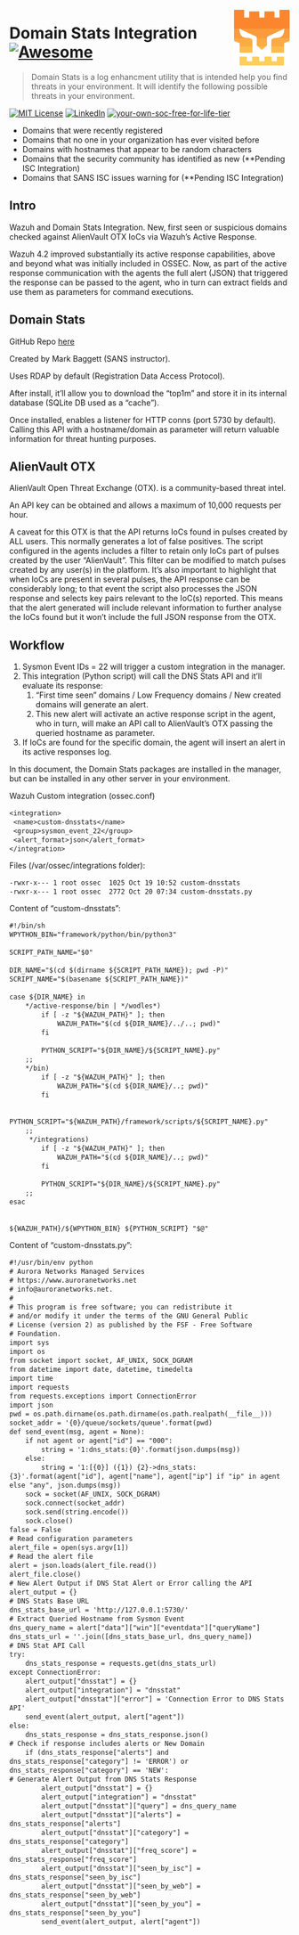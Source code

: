 [<img src="../images/logo_orange.svg" align="right" width="100" height="100" />](https://www.socfortress.co/)

# Domain Stats Integration [![Awesome](https://img.shields.io/badge/SOCFortress-Worlds%20First%20Free%20Cloud%20SOC-orange)](https://www.socfortress.co/trial.html)
> Domain Stats is a log enhancment utility that is intended help you find threats in your environment. It will identify the following possible threats in your environment.

[![MIT License][license-shield]][license-url]
[![LinkedIn][linkedin-shield]][linkedin-url]
[![your-own-soc-free-for-life-tier](https://img.shields.io/badge/Get%20Started-FREE%20FOR%20LIFE%20TIER-orange)](https://www.socfortress.co/trial.html)

* Domains that were recently registered
* Domains that no one in your organization has ever visited before
* Domains with hostnames that appear to be random characters
* Domains that the security community has identified as new (**Pending ISC Integration)
* Domains that SANS ISC issues warning for (**Pending ISC Integration)

## Intro

Wazuh and Domain Stats Integration. New, first seen or suspicious domains checked against AlienVault OTX IoCs via Wazuh’s Active Response.

Wazuh 4.2 improved substantially its active response capabilities, above and beyond what was initially included in OSSEC. Now, as part of the active response communication with the agents the full alert (JSON) that triggered the response can be passed to the agent, who in turn can extract fields and use them as parameters for command executions.


## Domain Stats

GitHub Repo [here](https://github.com/MarkBaggett/domain_stats)

Created by Mark Baggett (SANS instructor).

Uses RDAP by default (Registration Data Access Protocol).

After install, it’ll allow you to download the “top1m” and store it in its internal database (SQLite DB used as a “cache”).

Once installed, enables a listener for HTTP conns (port 5730 by default). Calling this API with a hostname/domain as parameter will return valuable information for threat hunting purposes.


## AlienVault OTX

AlienVault Open Threat Exchange (OTX). is a community-based threat intel.

An API key can be obtained and allows a maximum of 10,000 requests per hour.

A caveat for this OTX is that the API returns IoCs found in pulses created by ALL users. This normally generates a lot of false positives. The script configured in the agents includes a filter to retain only IoCs part of pulses created by the user “AlienVault”. This filter can be modified to match pulses created by any user(s) in the platform. It’s also important to highlight that when IoCs are present in several pulses, the API response can be considerably long; to that event the script also processes the JSON response and selects key pairs relevant to the IoC(s) reported. This means that the alert generated will include relevant information to further analyse the IoCs found but it won’t include the full JSON response from the OTX.


## Workflow



1. Sysmon Event IDs = 22 will trigger a custom integration in the manager.
2. This integration (Python script) will call the DNS Stats API and it’ll evaluate its response:
    1. “First time seen” domains / Low Frequency domains / New created domains will generate an alert.
    2. This new alert will activate an active response script in the agent, who in turn, will make an API call to AlienVault’s OTX passing the queried hostname as parameter.
3.  If IoCs are found for the specific domain, the agent will insert an alert in its active responses log.

In this document, the Domain Stats packages are installed in the manager, but can be installed in any other server in your environment.

Wazuh Custom integration (ossec.conf)


```
<integration>
 <name>custom-dnsstats</name>
 <group>sysmon_event_22</group>
 <alert_format>json</alert_format>
</integration>
```


Files (/var/ossec/integrations folder):


```
-rwxr-x--- 1 root ossec  1025 Oct 19 10:52 custom-dnsstats
-rwxr-x--- 1 root ossec  2772 Oct 20 07:34 custom-dnsstats.py
```


Content of “custom-dnsstats”:


```
#!/bin/sh
WPYTHON_BIN="framework/python/bin/python3"

SCRIPT_PATH_NAME="$0"

DIR_NAME="$(cd $(dirname ${SCRIPT_PATH_NAME}); pwd -P)"
SCRIPT_NAME="$(basename ${SCRIPT_PATH_NAME})"

case ${DIR_NAME} in
    */active-response/bin | */wodles*)
        if [ -z "${WAZUH_PATH}" ]; then
            WAZUH_PATH="$(cd ${DIR_NAME}/../..; pwd)"
        fi

        PYTHON_SCRIPT="${DIR_NAME}/${SCRIPT_NAME}.py"
    ;;
    */bin)
        if [ -z "${WAZUH_PATH}" ]; then
            WAZUH_PATH="$(cd ${DIR_NAME}/..; pwd)"
        fi

        PYTHON_SCRIPT="${WAZUH_PATH}/framework/scripts/${SCRIPT_NAME}.py"
    ;;
     */integrations)
        if [ -z "${WAZUH_PATH}" ]; then
            WAZUH_PATH="$(cd ${DIR_NAME}/..; pwd)"
        fi

        PYTHON_SCRIPT="${DIR_NAME}/${SCRIPT_NAME}.py"
    ;;
esac


${WAZUH_PATH}/${WPYTHON_BIN} ${PYTHON_SCRIPT} "$@"
```


Content of “custom-dnsstats.py”:


```
#!/usr/bin/env python
# Aurora Networks Managed Services
# https://www.auroranetworks.net
# info@auroranetworks.net.
#
# This program is free software; you can redistribute it
# and/or modify it under the terms of the GNU General Public
# License (version 2) as published by the FSF - Free Software
# Foundation.
import sys
import os
from socket import socket, AF_UNIX, SOCK_DGRAM
from datetime import date, datetime, timedelta
import time
import requests
from requests.exceptions import ConnectionError
import json
pwd = os.path.dirname(os.path.dirname(os.path.realpath(__file__)))
socket_addr = '{0}/queue/sockets/queue'.format(pwd)
def send_event(msg, agent = None):
    if not agent or agent["id"] == "000":
        string = '1:dns_stats:{0}'.format(json.dumps(msg))
    else:
        string = '1:[{0}] ({1}) {2}->dns_stats:{3}'.format(agent["id"], agent["name"], agent["ip"] if "ip" in agent else "any", json.dumps(msg))
    sock = socket(AF_UNIX, SOCK_DGRAM)
    sock.connect(socket_addr)
    sock.send(string.encode())
    sock.close()
false = False
# Read configuration parameters
alert_file = open(sys.argv[1])
# Read the alert file
alert = json.loads(alert_file.read())
alert_file.close()
# New Alert Output if DNS Stat Alert or Error calling the API
alert_output = {}
# DNS Stats Base URL
dns_stats_base_url = 'http://127.0.0.1:5730/'
# Extract Queried Hostname from Sysmon Event
dns_query_name = alert["data"]["win"]["eventdata"]["queryName"]
dns_stats_url = ''.join([dns_stats_base_url, dns_query_name])
# DNS Stat API Call
try:
    dns_stats_response = requests.get(dns_stats_url)
except ConnectionError:
    alert_output["dnsstat"] = {}
    alert_output["integration"] = "dnsstat"
    alert_output["dnsstat"]["error"] = 'Connection Error to DNS Stats API'
    send_event(alert_output, alert["agent"])
else:
    dns_stats_response = dns_stats_response.json()
# Check if response includes alerts or New Domain
    if (dns_stats_response["alerts"] and dns_stats_response["category"] != 'ERROR') or  dns_stats_response["category"] == 'NEW':
# Generate Alert Output from DNS Stats Response
        alert_output["dnsstat"] = {}
        alert_output["integration"] = "dnsstat"
        alert_output["dnsstat"]["query"] = dns_query_name
        alert_output["dnsstat"]["alerts"] = dns_stats_response["alerts"]
        alert_output["dnsstat"]["category"] = dns_stats_response["category"]
        alert_output["dnsstat"]["freq_score"] = dns_stats_response["freq_score"]
        alert_output["dnsstat"]["seen_by_isc"] = dns_stats_response["seen_by_isc"]
        alert_output["dnsstat"]["seen_by_web"] = dns_stats_response["seen_by_web"]
        alert_output["dnsstat"]["seen_by_you"] = dns_stats_response["seen_by_you"]
        send_event(alert_output, alert["agent"])
```


<!-- MARKDOWN LINKS & IMAGES -->
<!-- https://www.markdownguide.org/basic-syntax/#reference-style-links -->
[contributors-shield]: https://img.shields.io/github/contributors/socfortress/Wazuh-Rules
[contributors-url]: https://github.com/socfortress/Wazuh-Rules/graphs/contributors
[forks-shield]: https://img.shields.io/github/forks/socfortress/Wazuh-Rules
[forks-url]: https://github.com/socfortress/Wazuh-Rules/network/members
[stars-shield]: https://img.shields.io/github/stars/socfortress/Wazuh-Rules
[stars-url]: https://github.com/socfortress/Wazuh-Rules/stargazers
[issues-shield]: https://img.shields.io/github/issues/othneildrew/Best-README-Template.svg?style=for-the-badge
[issues-url]: https://github.com/othneildrew/Best-README-Template/issues
[license-shield]: https://img.shields.io/badge/Help%20Desk-Help%20Desk-blue
[license-url]: https://servicedesk.socfortress.co/help/2979687893
[linkedin-shield]: https://img.shields.io/badge/Visit%20Us-www.socfortress.co-orange
[linkedin-url]: https://www.socfortress.co/
